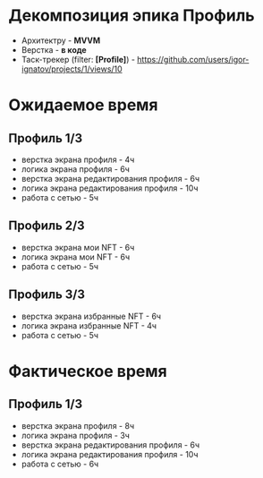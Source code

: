 # Декомпозиция эпика Профиль

- Архитектру - **MVVM**
- Верстка - **в коде**
- Таск-трекер (filter: **[Profile]**) - https://github.com/users/igor-ignatov/projects/1/views/10


# Ожидаемое время

## Профиль 1/3
- верстка экрана профиля - 4ч
- логика экрана профиля - 6ч
- верстка экрана редактирования профиля - 6ч
- логика экрана редактирования профиля - 10ч
- работа с сетью - 5ч

## Профиль 2/3
- верстка экрана мои NFT - 6ч
- логика экрана мои NFT - 6ч
- работа с сетью - 5ч

## Профиль 3/3
- верстка экрана избранные NFT - 6ч
- логика экрана избранные NFT - 4ч
- работа с сетью - 5ч


# Фактическое время

## Профиль 1/3
- верстка экрана профиля - 8ч
- логика экрана профиля - 3ч
- верстка экрана редактирования профиля - 6ч
- логика экрана редактирования профиля - 10ч
- работа с сетью - 6ч
